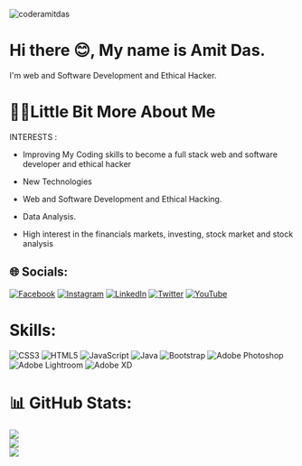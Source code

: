 <p align="left"> <img src="https://komarev.com/ghpvc/?username=coderamitdas&label=Profile%20views&color=0e75b6&style=flat" alt="coderamitdas" /> </p>

# Hi there 😊, My name is Amit Das.

I'm web and Software Development and Ethical Hacker.

# 👨‍💼Little Bit More About Me

INTERESTS : 

- Improving My Coding skills to become a full stack web and software developer and ethical hacker

- New Technologies

- Web and Software Development and Ethical Hacking.

- Data Analysis.

- High interest in the financials markets, investing, stock market and stock analysis


## 🌐 Socials:
[![Facebook](https://img.shields.io/badge/Facebook-%231877F2.svg?logo=Facebook&logoColor=white)](https://facebook.com/amitdasofficia) [![Instagram](https://img.shields.io/badge/Instagram-%23E4405F.svg?logo=Instagram&logoColor=white)](https://instagram.com/coderamitdas) [![LinkedIn](https://img.shields.io/badge/LinkedIn-%230077B5.svg?logo=linkedin&logoColor=white)](https://linkedin.com/in/amitdasofficia) [![Twitter](https://img.shields.io/badge/Twitter-%231DA1F2.svg?logo=Twitter&logoColor=white)](https://twitter.com/amitdasofficia) [![YouTube](https://img.shields.io/badge/YouTube-%23FF0000.svg?logo=YouTube&logoColor=white)](https://youtube.com/c/https://youtube.com/channel/UC6ZY60rBL2b1zYCxT1RR28g) 

# Skills:
![CSS3](https://img.shields.io/badge/css3-%231572B6.svg?style=for-the-badge&logo=css3&logoColor=white) ![HTML5](https://img.shields.io/badge/html5-%23E34F26.svg?style=for-the-badge&logo=html5&logoColor=white) ![JavaScript](https://img.shields.io/badge/javascript-%23323330.svg?style=for-the-badge&logo=javascript&logoColor=%23F7DF1E) ![Java](https://img.shields.io/badge/java-%23ED8B00.svg?style=for-the-badge&logo=java&logoColor=white) ![Bootstrap](https://img.shields.io/badge/bootstrap-%23563D7C.svg?style=for-the-badge&logo=bootstrap&logoColor=white) ![Adobe Photoshop](https://img.shields.io/badge/adobephotoshop-%2331A8FF.svg?style=for-the-badge&logo=adobephotoshop&logoColor=white) ![Adobe Lightroom](https://img.shields.io/badge/Adobe%20Lightroom-31A8FF.svg?style=for-the-badge&logo=Adobe%20Lightroom&logoColor=white) ![Adobe XD](https://img.shields.io/badge/Adobe%20XD-470137?style=for-the-badge&logo=Adobe%20XD&logoColor=#FF61F6)
# 📊 GitHub Stats:
![](https://github-readme-stats.vercel.app/api?username=coderamitdas&theme=dark&hide_border=false&include_all_commits=false&count_private=false)<br/>
![](https://github-readme-streak-stats.herokuapp.com/?user=coderamitdas&theme=dark&hide_border=false)<br/>
![](https://github-readme-stats.vercel.app/api/top-langs/?username=coderamitdas&theme=dark&hide_border=false&include_all_commits=false&count_private=false&layout=compact)
